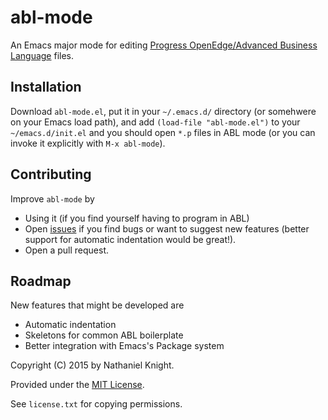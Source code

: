 # abl-mode
An Emacs major mode for editing
[Progress OpenEdge/Advanced Business Language](https://www.progress.com/openedge/features/abl)
files.

## Installation

Download `abl-mode.el`, put it in your `~/.emacs.d/` directory (or somehwere on
your Emacs load path), and add `(load-file "abl-mode.el")` to your
`~/emacs.d/init.el` and you should open `*.p` files in ABL mode (or you can
invoke it explicitly with `M-x abl-mode`).


## Contributing

Improve `abl-mode` by

 * Using it (if you find yourself having to program in ABL)
 * Open [issues](https://github.com/neganp/abl-mode/issues) if you find bugs or
 want to suggest new features (better support for automatic indentation would
 be great!).
 * Open a pull request.


## Roadmap
New features that might be developed are

 * Automatic indentation
 * Skeletons for common ABL boilerplate
 * Better integration with Emacs's Package system

Copyright (C) 2015 by Nathaniel Knight.

Provided under the [MIT License](http://en.wikipedia.org/wiki/MIT_License).

See `license.txt` for copying permissions.

